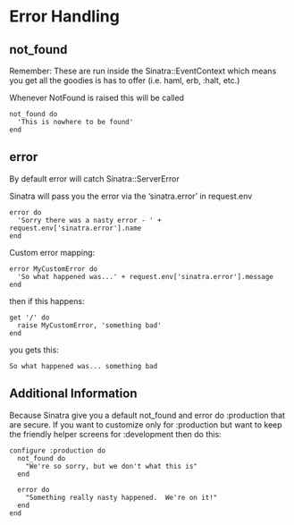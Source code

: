 Error Handling
==============

not\_found
---------
Remember: These are run inside the Sinatra::EventContext which means you get all the goodies is has to offer (i.e. haml, erb, :halt, etc.)

Whenever NotFound is raised this will be called

    not_found do
      'This is nowhere to be found'
    end

error
-----
By default error will catch Sinatra::ServerError

Sinatra will pass you the error via the ‘sinatra.error’ in request.env

    error do
      'Sorry there was a nasty error - ' + request.env['sinatra.error'].name
    end
  
Custom error mapping:

    error MyCustomError do
      'So what happened was...' + request.env['sinatra.error'].message
    end

then if this happens:

    get '/' do
      raise MyCustomError, 'something bad'
    end

you gets this:

    So what happened was... something bad

Additional Information
----------------------
Because Sinatra give you a default not\_found and error do :production that are secure. If you want to customize only for :production but want to keep the friendly helper screens for :development then do this:

    configure :production do
      not_found do
        "We're so sorry, but we don't what this is"
      end
  
      error do
        "Something really nasty happened.  We're on it!"
      end
    end
